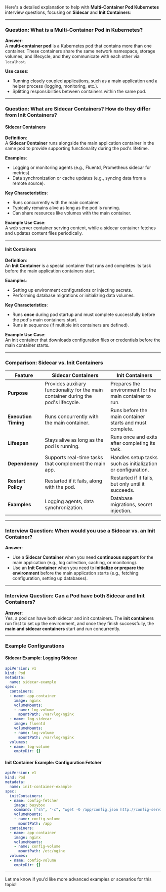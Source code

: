 Here's a detailed explanation to help with **Multi-Container Pod Kubernetes** interview questions, focusing on **Sidecar** and **Init Containers**:

---

### **Question: What is a Multi-Container Pod in Kubernetes?**
**Answer**:  
A **multi-container pod** is a Kubernetes pod that contains more than one container. These containers share the same network namespace, storage volumes, and lifecycle, and they communicate with each other via `localhost`.

**Use cases**:  
- Running closely coupled applications, such as a main application and a helper process (logging, monitoring, etc.).
- Splitting responsibilities between containers within the same pod.

---

### **Question: What are Sidecar Containers? How do they differ from Init Containers?**

#### **Sidecar Containers**
**Definition**:  
A **Sidecar Container** runs alongside the main application container in the same pod to provide supporting functionality during the pod's lifetime.

**Examples**:  
- Logging or monitoring agents (e.g., Fluentd, Prometheus sidecar for metrics).
- Data synchronization or cache updates (e.g., syncing data from a remote source).

**Key Characteristics**:
- Runs concurrently with the main container.
- Typically remains alive as long as the pod is running.
- Can share resources like volumes with the main container.

**Example Use Case**:  
A web server container serving content, while a sidecar container fetches and updates content files periodically.

---

#### **Init Containers**
**Definition**:  
An **Init Container** is a special container that runs and completes its task before the main application containers start.

**Examples**:  
- Setting up environment configurations or injecting secrets.
- Performing database migrations or initializing data volumes.

**Key Characteristics**:
- Runs **once** during pod startup and must complete successfully before the pod's main containers start.
- Runs in sequence (if multiple init containers are defined).

**Example Use Case**:  
An init container that downloads configuration files or credentials before the main container starts.

---

### **Comparison: Sidecar vs. Init Containers**

| **Feature**            | **Sidecar Containers**                            | **Init Containers**                              |
|-------------------------|---------------------------------------------------|-------------------------------------------------|
| **Purpose**             | Provides auxiliary functionality for the main container during the pod's lifecycle. | Prepares the environment for the main container to run. |
| **Execution Timing**    | Runs concurrently with the main container.        | Runs before the main container starts and must complete. |
| **Lifespan**            | Stays alive as long as the pod is running.        | Runs once and exits after completing its task.  |
| **Dependency**          | Supports real-time tasks that complement the main app. | Handles setup tasks such as initialization or configuration. |
| **Restart Policy**      | Restarted if it fails, along with the pod.        | Restarted if it fails, but only until it succeeds. |
| **Examples**            | Logging agents, data synchronization.             | Database migrations, secret injection.         |

---

### **Interview Question: When would you use a Sidecar vs. an Init Container?**

**Answer**:  
- Use a **Sidecar Container** when you need **continuous support** for the main application (e.g., log collection, caching, or monitoring).
- Use an **Init Container** when you need to **initialize or prepare the environment** before the main application starts (e.g., fetching configuration, setting up databases).

---

### **Interview Question: Can a Pod have both Sidecar and Init Containers?**

**Answer**:  
Yes, a pod can have both sidecar and init containers. The **init containers** run first to set up the environment, and once they finish successfully, the **main and sidecar containers** start and run concurrently.

---

### **Example Configurations**

#### **Sidecar Example**: Logging Sidecar
```yaml
apiVersion: v1
kind: Pod
metadata:
  name: sidecar-example
spec:
  containers:
  - name: app-container
    image: nginx
    volumeMounts:
    - name: log-volume
      mountPath: /var/log/nginx
  - name: log-sidecar
    image: fluentd
    volumeMounts:
    - name: log-volume
      mountPath: /var/log/nginx
  volumes:
  - name: log-volume
    emptyDir: {}
```

#### **Init Container Example**: Configuration Fetcher
```yaml
apiVersion: v1
kind: Pod
metadata:
  name: init-container-example
spec:
  initContainers:
  - name: config-fetcher
    image: busybox
    command: ["sh", "-c", "wget -O /app/config.json http://config-service/config.json"]
    volumeMounts:
    - name: config-volume
      mountPath: /app
  containers:
  - name: app-container
    image: nginx
    volumeMounts:
    - name: config-volume
      mountPath: /etc/nginx
  volumes:
  - name: config-volume
    emptyDir: {}
```

---

Let me know if you'd like more advanced examples or scenarios for this topic!